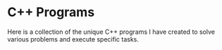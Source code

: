 # C++ Programs

Here is a collection of the unique C++ programs I have created to solve various problems and execute specific tasks.
